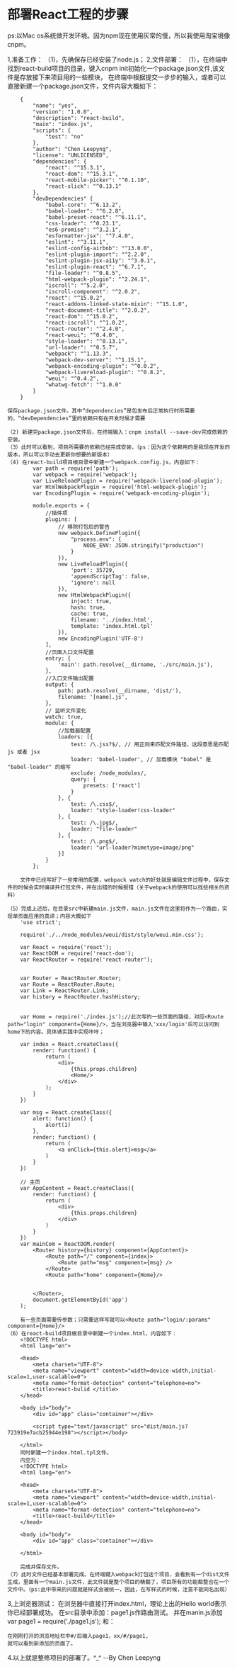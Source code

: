 # 部署React工程的步骤
ps:以Mac os系统做开发环境。因为npm现在使用灰常的慢，所以我使用淘宝境像cnpm。

1,准备工作：
	（1)，先确保存已经安装了node.js；
2,文件部署：
	（1），在终端中找到react-build项目的目录，键入cnpm init初始化一个package.json文件,该文件是存放接下来项目用的一些模块，
	在终端中根据提交一步步的输入，或者可以直接新建一个package.json文件，文件内容大概如下：

		{
		    "name": "yes",
		    "version": "1.0.0",
		    "description": "react-build",
		    "main": "index.js",
		    "scripts": {
		        "test": "no"
		    },
		    "author": "Chen Leepyng",
		    "license": "UNLICENSED",
		    "dependencies": {
		        "react": "^15.3.1",
		        "react-dom": "^15.3.1",
		        "react-mobile-picker": "^0.1.10",
		        "react-slick": "^0.13.1"
		    },
		    "devDependencies" {
		        "babel-core": "^6.13.2",
		        "babel-loader": "^6.2.8",
		        "babel-preset-react": "^6.11.1",
		        "css-loader": "^0.23.1",
		        "es6-promise": "^3.2.1",
		        "esformatter-jsx": "^7.4.0",
		        "eslint": "^3.11.1",
		        "eslint-config-airbnb": "^13.0.0",
		        "eslint-plugin-import": "^2.2.0",
		        "eslint-plugin-jsx-a11y": "^3.0.1",
		        "eslint-plugin-react": "^6.7.1",
		        "file-loader": "^0.8.5",
		        "html-webpack-plugin": "^2.24.1",
		        "iscroll": "^5.2.0",
		        "iscroll-component": "^2.0.2",
		        "react": "^15.0.2",
		        "react-addons-linked-state-mixin": "^15.1.0",
		        "react-document-title": "^2.0.2",
		        "react-dom": "^15.0.2",
		        "react-iscroll": "^1.0.2",
		        "react-router": "^2.4.0",
		        "react-weui": "^0.4.0",
		        "style-loader": "^0.13.1",
		        "url-loader": "^0.5.7",
		        "webpack": "^1.13.3",
		        "webpack-dev-server": "^1.15.1",
		        "webpack-encoding-plugin": "^0.0.2",
		        "webpack-livereload-plugin": "^0.8.2",
		        "weui": "^0.4.2",
		        "whatwg-fetch": "^1.0.0"
		    }
		}

	保存package.json文件。其中“dependencies”是包发布后正常执行时所需要的，“devDependencies”里的依赖只有在开发时候才需要

	（2) 新建完package.json文件后，在终端输入：cnpm install --save-dev完成依赖的安装。
	（3）此时可以看到，项目所需要的依赖已经完成安装，（ps：因为这个依赖用的是我现在开发的版本，所以可以手动去更新你想要的新版本）
	（4) 在react-build项目根目录中新建一个webpack.config.js，内容如下：
			var path = require('path');
			var webpack = require('webpack');
			var LiveReloadPlugin = require('webpack-livereload-plugin');
			var HtmlWebpackPlugin = require('html-webpack-plugin');
			var EncodingPlugin = require('webpack-encoding-plugin');

			module.exports = {
			    //插件项
			    plugins: [
			        // 移除打包后的警告
			        new webpack.DefinePlugin({
			            "process.env": {
			                NODE_ENV: JSON.stringify("production")
			            }
			        }),
			        new LiveReloadPlugin({
			            'port': 35729,
			            'appendScriptTag': false,
			            'ignore': null
			        }),
			        new HtmlWebpackPlugin({
			            inject: true,
			            hash: true,
			            cache: true,
			            filename: '../index.html',
			            template: 'index.html.tpl'
			        }),
			        new EncodingPlugin('UTF-8')
			    ],
			    //页面入口文件配置
			    entry: {
			        'main': path.resolve(__dirname, './src/main.js'),
			    },
			    //入口文件输出配置
			    output: {
			        path: path.resolve(__dirname, 'dist/'),
			        filename: '[name].js',
			    },
			    // 监听文件变化
			    watch: true,
			    module: {
			        //加载器配置
			        loaders: [{
			            test: /\.jsx?$/, // 用正则来匹配文件路径，这段意思是匹配 js 或者 jsx
			            loader: 'babel-loader', // 加载模块 "babel" 是 "babel-loader" 的缩写
			            exclude: /node_modules/,
			            query: {
			                presets: ['react']
			            }
			        }, {
			            test: /\.css$/,
			            loader: "style-loader!css-loader"
			        }, {
			            test: /\.jpg$/,
			            loader: "file-loader"
			        }, {
			            test: /\.png$/,
			            loader: "url-loader?mimetype=image/png"
			        }]
			    }
			};

		文件中已经写好了一些常用的配置，webpack watch的好处就是编辑文件过程中，保存文件的时候会实时编译并打包文件，并在出错的时候报错（关于webpack的使用可以找些相关的资料）

	（5）完成上述后，在目录src中新建main.js文件，main.js文件在这里将作为一个路由，实现单页面应用的真谛；内容大概如下
		'use strict';

		require('./../node_modules/weui/dist/style/weui.min.css');

		var React = require('react');
		var ReactDOM = require('react-dom');
		var ReactRouter = require('react-router');


		var Router = ReactRouter.Router;
		var Route = ReactRouter.Route;
		var Link = ReactRouter.Link;
		var history = ReactRouter.hashHistory;


		var Home = require('./index.js');//此次写的一些页面的路径，对应<Route path="login" component={Home}/>，当在浏览器中输入'xxx/login'后可以访问到home下的内容。具体请实践中实现咔咔；
	
		var index = React.createClass({
		    render: function() {
		        return (
		            <div>
		                {this.props.children}
		                <Home/>
		            </div>
		        );
		    }
		})
		 
		var msg = React.createClass({
		    alert: function() {
		        alert(1)
		    },
		    render: function() {
		        return (
		            <a onClick={this.alert}>msg</a>
		        )
		    }
		})

		// 主页
		var AppContent = React.createClass({
		    render: function() {
		        return (
		            <div>
		                {this.props.children}
		            </div>
		        )
		    }
		})
		var mainCom = ReactDOM.render(
		    <Router history={history} component={AppContent}>
		        <Route path="/" component={index}>
		            <Route path="msg" component={msg} />
		        </Route>
		        <Route path="home" component={Home}/>
		      
		        
		    </Router>,
		    document.getElementById('app')
		);
		
		有一些页面需要传参数；只需要这样写就可以<Route path="login/:params" component={Home}/>  
	（6）在react-build项目根目录中新建一个index.html，内容如下：
		<!DOCTYPE html>
		<html lang="en">

		<head>
		    <meta charset="UTF-8">
		    <meta name="viewport" content="width=device-width,initial-scale=1,user-scalable=0">
		    <meta name="format-detection" content="telephone=no">
		    <title>react-bulid </title>
		</head>

		<body id="body">
		    <div id="app" class="container"></div>
		    
			<script type="text/javascript" src="dist/main.js?723919e7acb25944e198"></script></body>

		</html>
		同时新建一个index.html.tpl文件。
		内空为：
		<!DOCTYPE html>
		<html lang="en">

		<head>
		    <meta charset="UTF-8">
		    <meta name="viewport" content="width=device-width,initial-scale=1,user-scalable=0">
		    <meta name="format-detection" content="telephone=no">
		    <title>react-build</title>
		</head>

		<body id="body">
		    <div id="app" class="container"></div>

		</html>

		完成并保存文件。
	（7）此时文件已经基本部署完成。在终端键入webpack打包这个项目，会看到有一个dist文件生成，里面有一个main.js文件，此文件就是整个项目的精髓了，项目所有的功能都整合在一个文件中。（ps:此中带来的问题就是样式会被统一，因此，在写样式的时候，注意不能同名出现）


3,上浏览器测试：
	在浏览器中直接打开index.html，理论上出的Hello world表示你已经部署成功。
	在src目录中添加：page1.js作路由测试。
	并在manin.js添加
	var page1 = require('./page1.js');
	和：
	 <Route path="page1" component={Page1}/>

	在刚刚打开的浏览地址栏中#/后输入page1，xx/#/page1,
	就可以看到新添加的页面了。

4.以上就是整修项目的部署了。^_^ --By Chen Leepyng



















